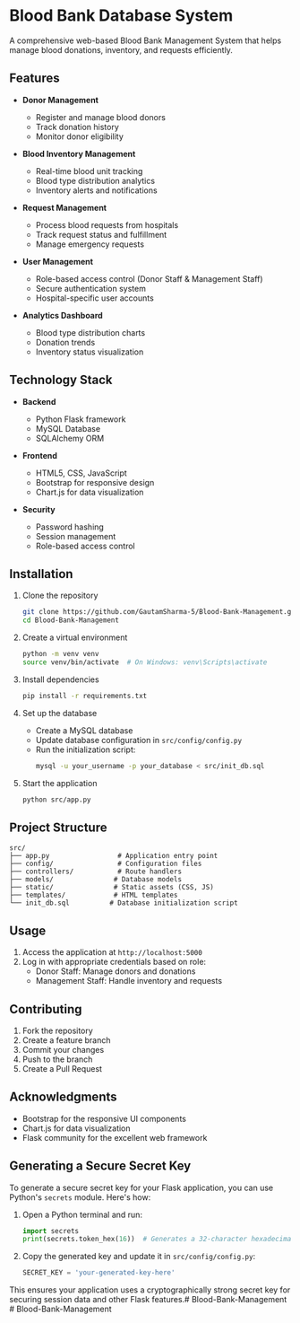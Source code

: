 # Blood Bank Database System

A comprehensive web-based Blood Bank Management System that helps manage blood donations, inventory, and requests efficiently.

## Features

- **Donor Management**
  - Register and manage blood donors
  - Track donation history
  - Monitor donor eligibility

- **Blood Inventory Management**
  - Real-time blood unit tracking
  - Blood type distribution analytics
  - Inventory alerts and notifications

- **Request Management**
  - Process blood requests from hospitals
  - Track request status and fulfillment
  - Manage emergency requests

- **User Management**
  - Role-based access control (Donor Staff & Management Staff)
  - Secure authentication system
  - Hospital-specific user accounts

- **Analytics Dashboard**
  - Blood type distribution charts
  - Donation trends
  - Inventory status visualization

## Technology Stack

- **Backend**
  - Python Flask framework
  - MySQL Database
  - SQLAlchemy ORM

- **Frontend**
  - HTML5, CSS, JavaScript
  - Bootstrap for responsive design
  - Chart.js for data visualization

- **Security**
  - Password hashing
  - Session management
  - Role-based access control

## Installation

1. Clone the repository
   ```bash
   git clone https://github.com/GautamSharma-5/Blood-Bank-Management.git
   cd Blood-Bank-Management
   ```

2. Create a virtual environment
   ```bash
   python -m venv venv
   source venv/bin/activate  # On Windows: venv\Scripts\activate
   ```

3. Install dependencies
   ```bash
   pip install -r requirements.txt
   ```

4. Set up the database
   - Create a MySQL database
   - Update database configuration in `src/config/config.py`
   - Run the initialization script:
     ```bash
     mysql -u your_username -p your_database < src/init_db.sql
     ```

5. Start the application
   ```bash
   python src/app.py
   ```

## Project Structure

```
src/
├── app.py                 # Application entry point
├── config/                # Configuration files
├── controllers/           # Route handlers
├── models/               # Database models
├── static/               # Static assets (CSS, JS)
├── templates/            # HTML templates
└── init_db.sql          # Database initialization script
```

## Usage

1. Access the application at `http://localhost:5000`
2. Log in with appropriate credentials based on role:
   - Donor Staff: Manage donors and donations
   - Management Staff: Handle inventory and requests

## Contributing

1. Fork the repository
2. Create a feature branch
3. Commit your changes
4. Push to the branch
5. Create a Pull Request

## Acknowledgments

- Bootstrap for the responsive UI components
- Chart.js for data visualization
- Flask community for the excellent web framework

## Generating a Secure Secret Key

To generate a secure secret key for your Flask application, you can use Python's `secrets` module. Here's how:

1. Open a Python terminal and run:
   ```python
   import secrets
   print(secrets.token_hex(16))  # Generates a 32-character hexadecimal secret key
   ```

2. Copy the generated key and update it in `src/config/config.py`:
   ```python
   SECRET_KEY = 'your-generated-key-here'
   ```

This ensures your application uses a cryptographically strong secret key for securing session data and other Flask features.#   B l o o d - B a n k - M a n a g e m e n t  
 #   B l o o d - B a n k - M a n a g e m e n t  
 